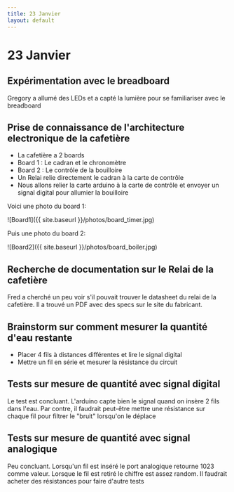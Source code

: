 ```yaml
---
title: 23 Janvier
layout: default
---
```


23 Janvier
==========

Expérimentation avec le breadboard
----------------------------------

Gregory a allumé des LEDs et a capté la lumière pour se familiariser
avec le breadboard

Prise de connaissance de l'architecture electronique de la cafetière
--------------------------------------------------------------------

 * La cafetière a 2 boards
 * Board 1 : Le cadran et le chronomètre
 * Board 2 : Le contrôle de la bouilloire
 * Un Relai relie directement le cadran à la carte de contrôle
 * Nous allons relier la carte arduino à la carte de contrôle et envoyer 
   un signal digital pour allumier la bouilloire

Voici une photo du board 1:

![Board1]({{ site.baseurl }}/photos/board_timer.jpg)

Puis une photo du board 2:

![Board2]({{ site.baseurl }}/photos/board_boiler.jpg)

Recherche de documentation sur le Relai de la cafetière
-------------------------------------------------------

Fred a cherché un peu voir s'il pouvait trouver le datasheet
du relai de la cafetière. Il a trouvé un PDF avec des specs sur 
le site du fabricant.

Brainstorm sur comment mesurer la quantité d'eau restante
---------------------------------------------------------

 * Placer 4 fils à distances différentes et lire le signal digital
 * Mettre un fil en série et mesurer la résistance du circuit

Tests sur mesure de quantité avec signal digital
------------------------------------------------

Le test est concluant. L'arduino capte bien le signal quand on insère 2
fils dans l'eau. Par contre, il faudrait peut-être mettre une résistance
sur chaque fil pour filtrer le "bruit" lorsqu'on le déplace

Tests sur mesure de quantité avec signal analogique
---------------------------------------------------

Peu concluant. Lorsqu'un fil est inséré le port analogique retourne 1023
comme valeur. Lorsque le fil est retiré le chiffre est assez random.
Il faudrait acheter des résistances pour faire d'autre tests
